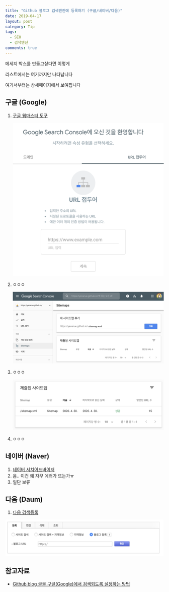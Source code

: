 ```yaml
---
title: "Github 블로그 검색엔진에 등록하기 (구글/네이버/다음)"
date: 2019-04-17 
layout: post
category: Tip
tags:
  - SEO
  - 검색엔진
comments: true
---
```


<p class="message">
메세지 박스를 만들고싶다면 이렇게
</p>

리스트에서는 여기까지만 나타납니다

<!-- more -->

여기서부터는 상세페이지에서 보여집니다



## 구글 (Google)

1. [구글 웹마스터 도구](https://search.google.com/search-console?hl=ko&utm_source=wmx&utm_medium=deprecation-pane&utm_content=home&resource_id=https://yenarue.github.io/) 

   ![](https://github.com/yenarue/images/blob/master/2020-seo/google-1.png?raw=true)

2. ㅇㅇㅇ

   ![](https://github.com/yenarue/images/blob/master/2020-seo/google-2.png?raw=true)

3. ㅇㅇㅇ

   ![](https://github.com/yenarue/images/blob/master/2020-seo/google-3.png?raw=true)

4. ㅇㅇㅇ

## 네이버 (Naver)

1. [네이버 서치어드바이저](https://searchadvisor.naver.com/)
2. 음.. 이건 왜 자꾸 에러가 뜨는가ㅠ
3. 일단 보류

## 다음 (Daum)

1. [다음 검색등록](https://register.search.daum.net/index.daum)

![](https://github.com/yenarue/images/blob/master/2020-seo/daum.png?raw=true)

## 참고자료

* [Github blog 글을 구글(Google)에서 검색되도록 설정하는 방법](https://seongkyun.github.io/others/2018/12/31/google-search-enable_jekyll/)

